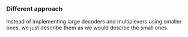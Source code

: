### Different approach

Instead of implementing large decoders and multiplexers using smaller ones, we just describe them as we would descibe the small ones. 
